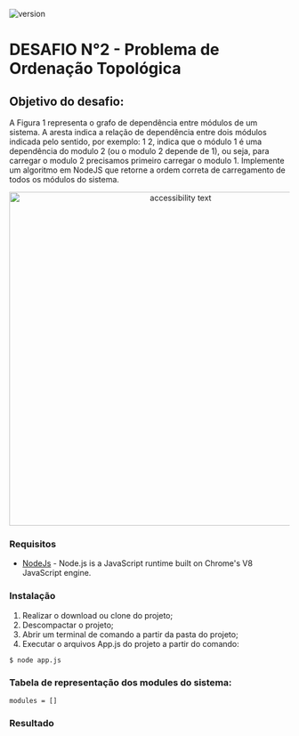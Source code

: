![version](https://img.shields.io/badge/version-1.0.0-blue.svg?longCache=true&style=flat-square)

# DESAFIO N°2 - Problema de Ordenação Topológica

## Objetivo do desafio:

A Figura 1 representa o grafo de dependência entre módulos de um sistema. A aresta indica a relação de dependência entre dois módulos indicada pelo sentido, por exemplo: 1 2, indica que o módulo 1 é uma dependência do modulo 2 (ou o modulo 2 depende de 1), ou seja, para carregar o modulo 2 precisamos primeiro carregar o modulo 1.
Implemente um algoritmo em NodeJS que retorne a ordem correta de carregamento de todos os módulos do sistema.

<p align="center">
  <img src="https://everguard.com.br/desafios/grafo_desafio1.png" width="600" title="hover text" alt="accessibility text">
</p>

### Requisitos

* [NodeJs](https://nodejs.org/en/) - Node.js is a JavaScript runtime built on Chrome's V8 JavaScript engine.

### Instalação

1. Realizar o download ou clone do projeto;
2. Descompactar o projeto;
3. Abrir um terminal de comando a partir da pasta do projeto;
4. Executar o arquivos App.js do projeto a partir do comando:

```
$ node app.js
```

### Tabela de representação dos modules do sistema:

```
modules = []
```

### Resultado





